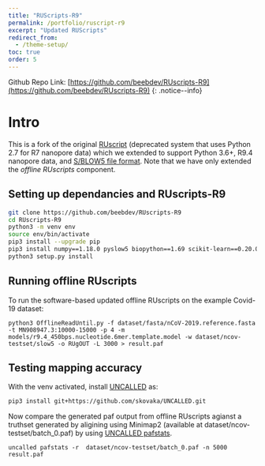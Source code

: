 ```yaml
---
title: "RUScripts-R9"
permalink: /portfolio/ruscript-r9
excerpt: "Updated RUScripts"
redirect_from:
  - /theme-setup/
toc: true
order: 5
---
```


Github Repo Link: [https://github.com/beebdev/RUscripts-R9](https://github.com/beebdev/RUscripts-R9)
{: .notice--info}

# Intro
This is a fork of the original [RUscript](https://github.com/mattloose/RUscripts) (deprecated system that uses Python 2.7 for R7 nanopore data) which we extended to support Python 3.6+, R9.4 nanopore data, and [S/BLOW5 file format](https://www.nature.com/articles/s41587-021-01147-4). Note that we have only extended the *offline RUscripts* component.

## Setting up dependancies and RUscripts-R9
```bash
git clone https://github.com/beebdev/RUscripts-R9
cd RUscripts-R9
python3 -m venv env
source env/bin/activate
pip3 install --upgrade pip
pip3 install numpy==1.18.0 pyslow5 biopython==1.69 scikit-learn==0.20.0 scipy==1.4.0 six==1.16.0 Cython
python3 setup.py install
```

## Running offline RUscripts
To run the software-based updated offline RUscripts on the example Covid-19 dataset:
```bashsh
python3 OfflineReadUntil.py -f dataset/fasta/nCoV-2019.reference.fasta -t MN908947.3:10000-15000 -p 4 -m models/r9.4_450bps.nucleotide.6mer.template.model -w dataset/ncov-testset/slow5 -o RUgOUT -L 3000 > result.paf
```

## Testing mapping accuracy

With the venv activated, install [UNCALLED](https://github.com/skovaka/UNCALLED/tree/uncalled4/uncalled) as:
```bash
pip3 install git+https://github.com/skovaka/UNCALLED.git
```

Now compare the generated paf output from offline RUscripts agianst a truthset generated by aligining using Minimap2 (available at dataset/ncov-testset/batch_0.paf) by using [UNCALLED pafstats](https://github.com/skovaka/UNCALLED#pafstats).

```
uncalled pafstats -r  dataset/ncov-testset/batch_0.paf -n 5000 result.paf
```
